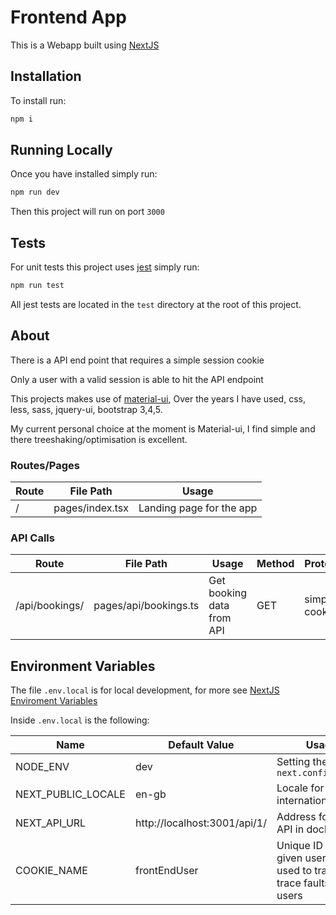 # Frontend App

This is a Webapp built using [NextJS](https://nextjs.org/docs)

## Installation

To install run:
```bash
npm i
```

## Running Locally
Once you have installed simply run:
```bash
npm run dev
```
Then this project will run on port `3000`


## Tests
For unit tests this project uses [jest](https://jestjs.io/) simply run:
```bash
npm run test
```

All jest tests are located in the `test` directory at the root of this project.


## About

There is a API end point that requires a simple session cookie

Only a user with a valid session is able to hit the API endpoint


This projects makes use of [material-ui](https://mui.com/), Over the years I have used, css, less, sass, jquery-ui, bootstrap 3,4,5.

My current personal choice at the moment is Material-ui, I find simple and there treeshaking/optimisation is excellent.

### Routes/Pages

| Route             | File Path                  | Usage                            |
|-------------------|----------------------------|----------------------------------|
| /            | pages/index.tsx             | Landing page for the app |

### API Calls

| Route                     | File Path                         | Usage                              | Method   | Protected     |
|---------------------------|-----------------------------------|------------------------------------|----------|---------------|
| /api/bookings/            | pages/api/bookings.ts             | Get booking data from API          | GET      | simple cookie |



## Environment Variables
The file `.env.local` is for local development, for more see [NextJS Enviroment Variables](https://nextjs.org/docs/pages/building-your-application/configuring/environment-variables)

Inside `.env.local` is the following:

| Name                  | Default Value                                                               | Usage                                                                       | Serverside |
|-----------------------|-----------------------------------------------------------------------------|-----------------------------------------------------------------------------|------------|
| NODE_ENV              | dev                                                                         | Setting the env for `next.config.js`                                        | N/A        |
| NEXT_PUBLIC_LOCALE    | en-gb                                                                       | Locale for internationalization                                             | No         |
| NEXT_API_URL          | http://localhost:3001/api/1/                                                | Address for the API in docker                                               | Yes        |
| COOKIE_NAME           | frontEndUser                                                                | Unique ID for a given user, can be used to track and trace faults for users | Yes        |

